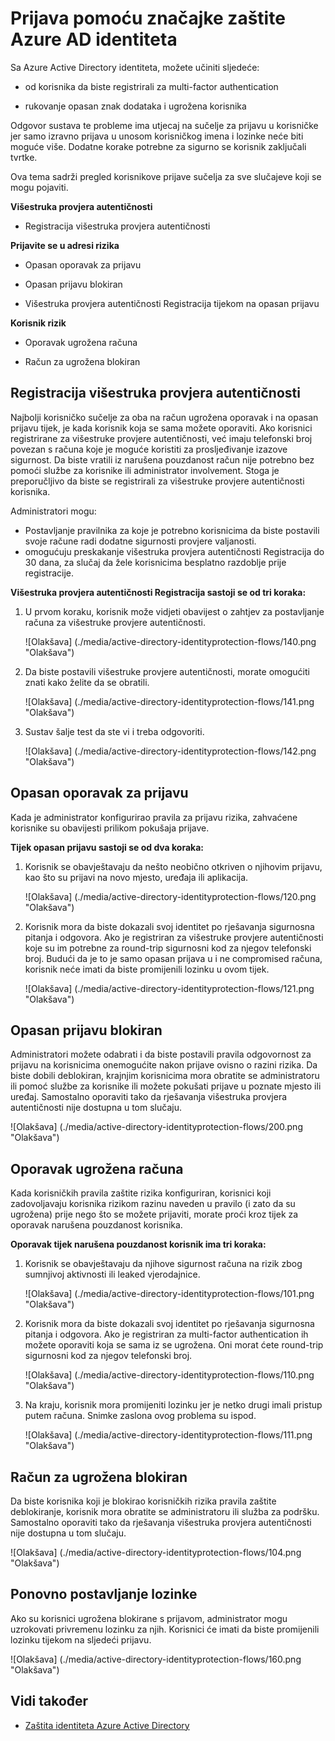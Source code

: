 <properties
    pageTitle="Prijava iskustvo Azure AD identiteta zaštita | Microsoft Azure"
    description="Kada identiteta zaštita mitigated ili remediated korisnika ili višestruka provjera autentičnosti potreban je pravilima TechNet sadrži Pregled korisničkog sučelja."
    services="active-directory"
    keywords="Zaštita identiteta Azure active directory, otkrivanje aplikacije oblaka, Upravljanje aplikacijama, sigurnost, rizika, razina rizika, slabe, sigurnosna pravila"
    documentationCenter=""
    authors="markusvi"
    manager="femila"
    editor=""/>

<tags
    ms.service="active-directory"
    ms.workload="identity"
    ms.tgt_pltfrm="na"
    ms.devlang="na"
    ms.topic="article"
    ms.date="08/16/2016"
    ms.author="markvi"/>

# <a name="sign-in-experiences-with-azure-ad-identity-protection"></a>Prijava pomoću značajke zaštite Azure AD identiteta

Sa Azure Active Directory identiteta, možete učiniti sljedeće:

- od korisnika da biste registrirali za multi-factor authentication

- rukovanje opasan znak dodataka i ugrožena korisnika

Odgovor sustava te probleme ima utjecaj na sučelje za prijavu u korisničke jer samo izravno prijava u unosom korisničkog imena i lozinke neće biti moguće više. Dodatne korake potrebne za sigurno se korisnik zaključali tvrtke.

Ova tema sadrži pregled korisnikove prijave sučelja za sve slučajeve koji se mogu pojaviti.

**Višestruka provjera autentičnosti**

- Registracija višestruka provjera autentičnosti



**Prijavite se u adresi rizika**

- Opasan oporavak za prijavu

- Opasan prijavu blokiran

- Višestruka provjera autentičnosti Registracija tijekom na opasan prijavu
 

**Korisnik rizik**

- Oporavak ugrožena računa

- Račun za ugrožena blokiran




## <a name="multi-factor-authentication-registration"></a>Registracija višestruka provjera autentičnosti

Najbolji korisničko sučelje za oba na račun ugrožena oporavak i na opasan prijavu tijek, je kada korisnik koja se sama možete oporaviti. Ako korisnici registrirane za višestruke provjere autentičnosti, već imaju telefonski broj povezan s računa koje je moguće koristiti za prosljeđivanje izazove sigurnost. Da biste vratili iz narušena pouzdanost račun nije potrebno bez pomoći službe za korisnike ili administrator involvement. Stoga je preporučljivo da biste se registrirali za višestruke provjere autentičnosti korisnika. 

Administratori mogu:

- Postavljanje pravilnika za koje je potrebno korisnicima da biste postavili svoje račune radi dodatne sigurnosti provjere valjanosti. 
- omogućuju preskakanje višestruka provjera autentičnosti Registracija do 30 dana, za slučaj da žele korisnicima besplatno razdoblje prije registracije.

**Višestruka provjera autentičnosti Registracija sastoji se od tri koraka:**

1. U prvom koraku, korisnik može vidjeti obavijest o zahtjev za postavljanje računa za višestruke provjere autentičnosti. 

    ![Olakšava] (./media/active-directory-identityprotection-flows/140.png "Olakšava")


2. Da biste postavili višestruke provjere autentičnosti, morate omogućiti znati kako želite da se obratili.

    ![Olakšava] (./media/active-directory-identityprotection-flows/141.png "Olakšava")
 
3. Sustav šalje test da ste vi i treba odgovoriti.

    ![Olakšava] (./media/active-directory-identityprotection-flows/142.png "Olakšava")

 



## <a name="risky-sign-in-recovery"></a>Opasan oporavak za prijavu

Kada je administrator konfigurirao pravila za prijavu rizika, zahvaćene korisnike su obavijesti prilikom pokušaja prijave. 

**Tijek opasan prijavu sastoji se od dva koraka:** 

1. Korisnik se obavještavaju da nešto neobično otkriven o njihovim prijavu, kao što su prijavi na novo mjesto, uređaja ili aplikacija. 

    ![Olakšava] (./media/active-directory-identityprotection-flows/120.png "Olakšava")

2. Korisnik mora da biste dokazali svoj identitet po rješavanja sigurnosna pitanja i odgovora. Ako je registriran za višestruke provjere autentičnosti koje su im potrebne za round-trip sigurnosni kod za njegov telefonski broj. Budući da je to je samo opasan prijava u i ne compromised računa, korisnik neće imati da biste promijenili lozinku u ovom tijek. 

    ![Olakšava] (./media/active-directory-identityprotection-flows/121.png "Olakšava")



 
## <a name="risky-sign-in-blocked"></a>Opasan prijavu blokiran
Administratori možete odabrati i da biste postavili pravila odgovornost za prijavu na korisnicima onemogućite nakon prijave ovisno o razini rizika. Da biste dobili deblokiran, krajnjim korisnicima mora obratite se administratoru ili pomoć službe za korisnike ili možete pokušati prijave u poznate mjesto ili uređaj. Samostalno oporaviti tako da rješavanja višestruka provjera autentičnosti nije dostupna u tom slučaju.

![Olakšava] (./media/active-directory-identityprotection-flows/200.png "Olakšava")




## <a name="compromised-account-recovery"></a>Oporavak ugrožena računa

Kada korisničkih pravila zaštite rizika konfiguriran, korisnici koji zadovoljavaju korisnika rizikom razinu naveden u pravilo (i zato da su ugrožena) prije nego što se možete prijaviti, morate proći kroz tijek za oporavak narušena pouzdanost korisnika. 

**Oporavak tijek narušena pouzdanost korisnik ima tri koraka:**

1. Korisnik se obavještavaju da njihove sigurnost računa na rizik zbog sumnjivoj aktivnosti ili leaked vjerodajnice.

    ![Olakšava] (./media/active-directory-identityprotection-flows/101.png "Olakšava")

2.  Korisnik mora da biste dokazali svoj identitet po rješavanja sigurnosna pitanja i odgovora. Ako je registriran za multi-factor authentication ih možete oporaviti koja se sama iz se ugrožena. Oni morat ćete round-trip sigurnosni kod za njegov telefonski broj. 

    ![Olakšava] (./media/active-directory-identityprotection-flows/110.png "Olakšava")


3.  Na kraju, korisnik mora promijeniti lozinku jer je netko drugi imali pristup putem računa. Snimke zaslona ovog problema su ispod.
 
    ![Olakšava] (./media/active-directory-identityprotection-flows/111.png "Olakšava")



## <a name="compromised-account-blocked"></a>Račun za ugrožena blokiran 

Da biste korisnika koji je blokirao korisničkih rizika pravila zaštite deblokiranje, korisnik mora obratite se administratoru ili služba za podršku. Samostalno oporaviti tako da rješavanja višestruka provjera autentičnosti nije dostupna u tom slučaju.


![Olakšava] (./media/active-directory-identityprotection-flows/104.png "Olakšava")



 
## <a name="reset-password"></a>Ponovno postavljanje lozinke

Ako su korisnici ugrožena blokirane s prijavom, administrator mogu uzrokovati privremenu lozinku za njih. Korisnici će imati da biste promijenili lozinku tijekom na sljedeći prijavu.

![Olakšava] (./media/active-directory-identityprotection-flows/160.png "Olakšava")


 




 

## <a name="see-also"></a>Vidi također

- [Zaštita identiteta Azure Active Directory](active-directory-identityprotection.md) 